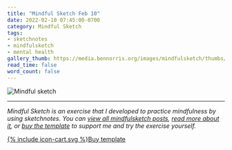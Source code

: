 ```yaml
---
title: "Mindful Sketch Feb 10"
date: 2022-02-10 07:45:00-0700
category: Mindful Sketch
tags:
- sketchnotes
- mindfulsketch
- mental health
gallery_thumb: https://media.bennorris.org/images/mindfulsketch/thumbs/2022-02-10-0745-mindfulsketch.jpg
read_time: false
word_count: false
---
```


![Mindful sketch](https://media.bennorris.org/images/mentalworkhealth/mindfulsketch/2022-02-10-0745-mindfulsketch.jpg)

***

*Mindful Sketch is an exercise that I developed to practice mindfulness by using sketchnotes. You can [view all mindfulsketch posts](/tags/mindfulsketch), [read more about it](/mindful-sketch-template/), or [buy the template](https://bennorris.shop/l/mindfulsketch) to support me and try the exercise yourself.*

<a href="https://bennorris.shop/l/mindfulsketch" class="btn"><span class="icon">{% include icon-cart.svg %}</span>Buy template</a>

